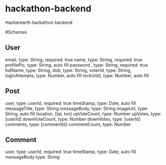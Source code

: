 # hackathon-backend
Hackerearth hackathon backend

#Schemas

## User
email,          type: String, required: true
name,           type: String, required: true
profilePic,     type: String, auto fill
password ,      type: String, required: true
fullName,       type: String,
dob,            type: String,
voterId,        type: String,
loginAttempts,  type: Number, auto fill
lockUntil,      type: Number, auto fill

## Post
user,           type: userId, required: true
timeStamp,      type: Date,   auto fill
messageTitle,   type: String
messageBody,    type: String
imageUrl,       type: String, auto fill
location,       [lat, lon]
upVoteCount,    type: Number
upVotes,        type: [userId]
downVoteCount,  type: Number
downVotes,      type: [userId]
comments,       type: [commentId]
commentCount,   type: Number

## Comment

user,           type: userId, required: true
timeStamp,      type: Date, auto fill
messageBody     type: String
